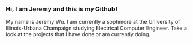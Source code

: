 ### Hi, I am Jeremy and this is my Github!

My name is Jeremy Wu. I am currently a sophmore at the University of Illinois-Urbana Champaign studying Electrical Computer Engineer. Take a look at the projects that I have done or am currently doing.

<!--
**JeremyWu2002/JeremyWu2002** is a ✨ _special_ ✨ repository because its `README.md` (this file) appears on your GitHub profile.

Here are some ideas to get you started:

- 🔭 I’m currently working on ...
- 🌱 I’m currently learning ...
- 👯 I’m looking to collaborate on ...
- 🤔 I’m looking for help with ...
- 💬 Ask me about ...
- 📫 How to reach me: ...
- 😄 Pronouns: ...
- ⚡ Fun fact: ...
-->
